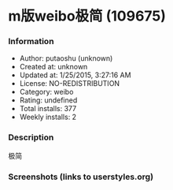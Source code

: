 # m版weibo极简 (109675)

### Information
- Author: putaoshu (unknown)
- Created at: unknown
- Updated at: 1/25/2015, 3:27:16 AM
- License: NO-REDISTRIBUTION
- Category: weibo
- Rating: undefined
- Total installs: 377
- Weekly installs: 2


### Description
极简


### Screenshots (links to userstyles.org)



